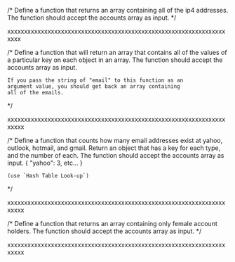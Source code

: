 /*
    Define a function that returns an array containing
    all of the ip4 addresses. The function should accept
    the accounts array as input.
*/



xxxxxxxxxxxxxxxxxxxxxxxxxxxxxxxxxxxxxxxxxxxxxxxxxxxxxxxxxxxxxxxxxxxxx


/*
    Define a function that will return an array that contains
    all of the values of a particular key on each object in
    an array. The function should accept the accounts array
    as input.

    If you pass the string of "email" to this function as an
    argument value, you should get back an array containing
    all of the emails.
*/

xxxxxxxxxxxxxxxxxxxxxxxxxxxxxxxxxxxxxxxxxxxxxxxxxxxxxxxxxxxxxxxxxxxxxx


/*
    Define a function that counts how many email addresses
    exist at yahoo, outlook, hotmail, and gmail. Return an
    object that has a key for each type, and the number of
    each. The function should accept the accounts array as
    input.
    {
        "yahoo": 3,
        etc...
    }

    (use `Hash Table Look-up`)
*/

xxxxxxxxxxxxxxxxxxxxxxxxxxxxxxxxxxxxxxxxxxxxxxxxxxxxxxxxxxxxxxxxxxxxxx

/*
    Define a function that returns an array containing
    only female account holders. The function should
    accept the accounts array as input.
*/

xxxxxxxxxxxxxxxxxxxxxxxxxxxxxxxxxxxxxxxxxxxxxxxxxxxxxxxxxxxxxxxxxxxxxx
